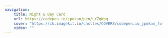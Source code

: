 ```yaml
---
navigation:
    title: Night & Day Card
    url: https://codepen.io/jpokan/pen/LYZqWpq
    cover: "https://ik.imagekit.io/castles/COVERS/codepen.io_jpokan_full_LYZqWpq.png?updatedAt=1750785490408"
    video: ""
---
```

